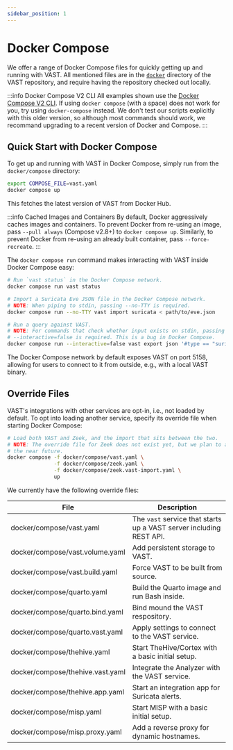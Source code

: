 ```yaml
---
sidebar_position: 1
---
```


# Docker Compose

We offer a range of Docker Compose files for quickly getting up and running with
VAST. All mentioned files are in the [`docker`][vast-repo-docker] directory of
the VAST repository, and require having the repository checked out locally.

[vast-repo-docker]: https://github.com/tenzir/vast/tree/master/docker

:::info Docker Compose V2 CLI
All examples shown use the [Docker Compose V2 CLI][docker-compose-v2-cli]. If
using `docker compose` (with a space) does not work for you, try using
`docker-compose` instead. We don't test our scripts explicitly with this older
version, so although most commands should work, we recommand upgrading to a
recent version of Docker and Compose.
:::

[docker-compose-v2-cli]: https://docs.docker.com/compose/#compose-v2-and-the-new-docker-compose-command

## Quick Start with Docker Compose

To get up and running with VAST in Docker Compose, simply run from the
`docker/compose` directory:
```bash
export COMPOSE_FILE=vast.yaml
docker compose up
```

This fetches the latest version of VAST from Docker Hub.

:::info Cached Images and Containers
By default, Docker aggressively caches images and containers. To prevent Docker
from re-using an image, pass `--pull always` (Compose v2.8+) to `docker compose
up`. Similarly, to prevent Docker from re-using an already built container, pass
`--force-recreate`.
:::

The `docker compose run` command makes interacting with VAST inside Docker
Compose easy:

```bash
# Run `vast status` in the Docker Compose network.
docker compose run vast status

# Import a Suricata Eve JSON file in the Docker Compose network.
# NOTE: When piping to stdin, passing --no-TTY is required.
docker compose run --no-TTY vast import suricata < path/to/eve.json

# Run a query against VAST.
# NOTE: For commands that check whether input exists on stdin, passing
# --interactive=false is required. This is a bug in Docker Compose.
docker compose run --interactive=false vast export json '#type == "suricata.alert"'
```

The Docker Compose network by default exposes VAST on port 5158, allowing for
users to connect to it from outside, e.g., with a local VAST binary.

## Override Files

VAST's integrations with other services are opt-in, i.e., not loaded by default.
To opt into loading another service, specify its override file when starting
Docker Compose:

```bash
# Load both VAST and Zeek, and the import that sits between the two.
# NOTE: The override file for Zeek does not exist yet, but we plan to add it in
# the near future.
docker compose -f docker/compose/vast.yaml \
               -f docker/compose/zeek.yaml \
               -f docker/compose/zeek.vast-import.yaml \
               up
```

We currently have the following override files:

|File|Description|
|-|-|
|docker/compose/vast.yaml|The `vast` service that starts up a VAST server including REST API.|
|docker/compose/vast.volume.yaml|Add persistent storage to VAST.|
|docker/compose/vast.build.yaml|Force VAST to be built from source.|
|docker/compose/quarto.yaml|Build the Quarto image and run Bash inside.|
|docker/compose/quarto.bind.yaml|Bind mound the VAST respository.|
|docker/compose/quarto.vast.yaml|Apply settings to connect to the VAST service.|
|docker/compose/thehive.yaml|Start TheHive/Cortex with a basic initial setup.|
|docker/compose/thehive.vast.yaml|Integrate the Analyzer with the VAST service.|
|docker/compose/thehive.app.yaml|Start an integration app for Suricata alerts.|
|docker/compose/misp.yaml|Start MISP with a basic initial setup.|
|docker/compose/misp.proxy.yaml|Add a reverse proxy for dynamic hostnames.|
